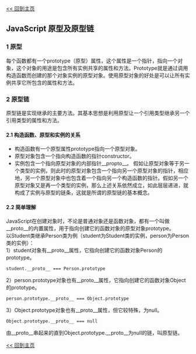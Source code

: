 [<< 回到主页](http://suzy1993.github.io/misszy/)

## JavaScript 原型及原型链

### 1 原型
每个函数都有一个prototype（原型）属性，这个属性是一个指针，指向一个对象，这个对象的用途是包含所有实例共享的属性和方法。Prototype就是通过调用构造函数而创建的那个对象实例的原型对象。使用原型对象的好处是可以让所有实例共享它所包含的属性和方法。

### 2 原型链
原型链是实现继承的主要方法。其基本思想是利用原型让一个引用类型继承另一个引用类型的属性和方法。
#### 2.1 构造函数、原型和实例的关系
* 构造函数有一个原型属性prototype指向一个原型对象。
* 原型对象包含一个指向构造函数的指针constructor。
* 实例包含一个指向原型对象的内部指针__propto__。
假如让原型对象等于另一个类型的实例，则此时的原型对象包含一个指向另一个原型对象的指针，相应地，另一个原型对象中也包含着一个指向另一个构造函数的指针。假如另一个原型对象又是再一个类型的实例，那么上述关系依然成立，如此层层递进，就构成了实例与原型的链条，这就是所谓的原型链的基本概念。

#### 2.2 简单理解
JavaScript在创建对象时，不论是普通对象还是函数对象，都有一个叫做__proto__的内置属性，用于指向创建它的函数对象的原型对象prototype。  
以Student类继承Person类为例（student为Student类的实例，person为Person类的实例）：  
1）student对象有__proto__属性，它指向创建它的函数对象Person的prototype。
```
student.__proto__ === Person.prototype
```
2）person.prototype对象也有__proto__属性，它指向创建它的函数对象Object的prototype。
```
person.prototype.__proto__ === Object.prototype
```
3）Object.prototype对象也有__proto__属性，但它较特殊，为null。
```
Object.prototype.__proto__ === null
```

由__proto__串起来的直到Object.prototype.__proto__为null的链，叫原型链。

[<< 回到主页](http://suzy1993.github.io/misszy/)
